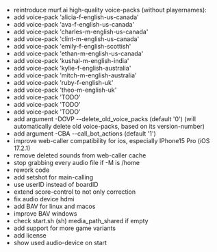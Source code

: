 - reintroduce murf.ai high-quality voice-packs (without playernames):
- add voice-pack 'alicia-f-english-us-canada'
- add voice-pack 'ava-f-english-us-canada'
- add voice-pack 'charles-m-english-us-canada'
- add voice-pack 'clint-m-english-us-canada'
- add voice-pack 'emily-f-english-scottish'
- add voice-pack 'ethan-m-english-us-canada'
- add voice-pack 'kushal-m-english-india'
- add voice-pack 'kylie-f-english-australia'
- add voice-pack 'mitch-m-english-australia'
- add voice-pack 'ruby-f-english-uk'
- add voice-pack 'theo-m-english-uk'
- add voice-pack 'TODO'
- add voice-pack 'TODO'
- add voice-pack 'TODO'
- add argument -DOVP --delete_old_voice_packs (default '0') (will automatically delete old voice-packs, based on its version-number)
- add argument -CBA --call_bot_actions (default '1')
- improve web-caller compatibility for ios, especially IPhone15 Pro (iOS 17.2.1)
- remove deleted sounds from web-caller cache
- stop grabbing every audio file if -M is /home
- rework code
- add setshot for main-calling
- use userID instead of boardID
- extend score-control to not only correction
- fix audio device hdmi
- add BAV for linux and macos
- improve BAV windows
- check start.sh (sh) media_path_shared if empty
- add support for more game variants
- add license
- show used audio-device on start